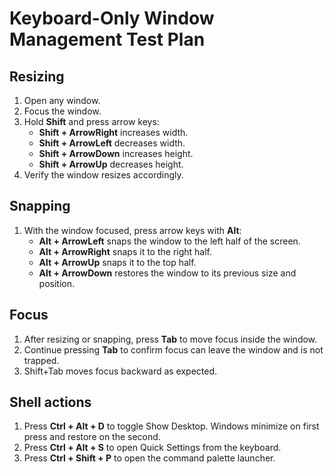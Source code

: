# Keyboard-Only Window Management Test Plan

## Resizing
1. Open any window.
2. Focus the window.
3. Hold **Shift** and press arrow keys:
   - **Shift + ArrowRight** increases width.
   - **Shift + ArrowLeft** decreases width.
   - **Shift + ArrowDown** increases height.
   - **Shift + ArrowUp** decreases height.
4. Verify the window resizes accordingly.

## Snapping
1. With the window focused, press arrow keys with **Alt**:
   - **Alt + ArrowLeft** snaps the window to the left half of the screen.
   - **Alt + ArrowRight** snaps it to the right half.
   - **Alt + ArrowUp** snaps it to the top half.
   - **Alt + ArrowDown** restores the window to its previous size and position.

## Focus
1. After resizing or snapping, press **Tab** to move focus inside the window.
2. Continue pressing **Tab** to confirm focus can leave the window and is not trapped.
3. Shift+Tab moves focus backward as expected.

## Shell actions
1. Press **Ctrl + Alt + D** to toggle Show Desktop. Windows minimize on first press and restore on the second.
2. Press **Ctrl + Alt + S** to open Quick Settings from the keyboard.
3. Press **Ctrl + Shift + P** to open the command palette launcher.
